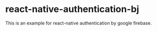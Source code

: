 # react-native-authentication-bj

This is an example for react-native authentication by google firebase.
